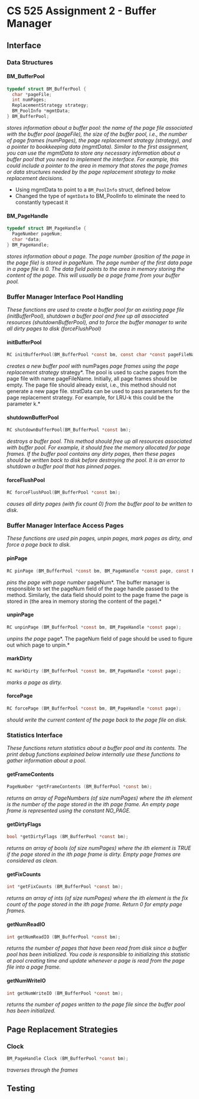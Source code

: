 # CS 525 Assignment 2 - Buffer Manager

## Interface

### Data Structures

#### BM_BufferPool

```c
typedef struct BM_BufferPool {
  char *pageFile;
  int numPages;
  ReplacementStrategy strategy;
  BM_PoolInfo *mgmtData;
} BM_BufferPool;
```
*stores information about a buffer pool: the name of the page file associated with the buffer pool (pageFile), the size of the buffer pool, i.e., the number of page frames (numPages), the page replacement strategy (strategy), and a pointer to bookkeeping data (mgmtData). Similar to the first assignment, you can use the mgmtData to store any necessary information about a buffer pool that you need to implement the interface. For example, this could include a pointer to the area in memory that stores the page frames or data structures needed by the page replacement strategy to make replacement decisions.*

* Using mgmtData to point to a `BM_PoolInfo` struct, defined below
* Changed the type of `mgmtData` to BM_PoolInfo to eliminate the need to constantly typecast it

#### BM_PageHandle

```c
typedef struct BM_PageHandle {
  PageNumber pageNum;
  char *data;
} BM_PageHandle;
```
*stores information about a page. The page number (position of the page in the page file) is stored in pageNum. The page number of the first data page in a page file is 0. The data field points to the area in memory storing the content of the page. This will usually be a page frame from your buffer pool.*

### Buffer Manager Interface Pool Handling

*These functions are used to create a buffer pool for an existing page file (initBufferPool), shutdown a buffer pool and free up all associated resources (shutdownBufferPool), and to force the buffer manager to write all dirty pages to disk (forceFlushPool)*

#### initBufferPool

```c
RC initBufferPool(BM_BufferPool *const bm, const char *const pageFileName, const int numPages, ReplacementStrategy strategy, void *stratData);
```
*creates a new buffer pool with* numPages *page frames using the page replacement strategy* strategy*. The pool is used to cache pages from the page file with name pageFileName. Initially, all page frames should be empty. The page file should already exist, i.e., this method should not generate a new page file. stratData can be used to pass parameters for the page replacement strategy. For example, for LRU-k this could be the parameter k.*

#### shutdownBufferPool

```c
RC shutdownBufferPool(BM_BufferPool *const bm);
```
*destroys a buffer pool. This method should free up all resources associated with buffer pool. For example, it should free the memory allocated for page frames. If the buffer pool contains any dirty pages, then these pages should be written back to disk before destroying the pool. It is an error to shutdown a buffer pool that has pinned pages.*

#### forceFlushPool

```c
RC forceFlushPool(BM_BufferPool *const bm);
```
*causes all dirty pages (with fix count 0) from the buffer pool to be written to disk.*

### Buffer Manager Interface Access Pages

*These functions are used pin pages, unpin pages, mark pages as dirty, and force a page back to disk.*

#### pinPage

```c
RC pinPage (BM_BufferPool *const bm, BM_PageHandle *const page, const PageNumber pageNum);
```
*pins the page with page number* pageNum*. The buffer manager is responsible to set the pageNum field of the page handle passed to the method. Similarly, the data field should point to the page frame the page is stored in (the area in memory storing the content of the page).*

#### unpinPage

```c
RC unpinPage (BM_BufferPool *const bm, BM_PageHandle *const page);
```
*unpins the page* page*. The pageNum field of page should be used to figure out which page to unpin.*

#### markDirty

```c
RC markDirty (BM_BufferPool *const bm, BM_PageHandle *const page);
```
*marks a page as dirty.*

#### forcePage

```c
RC forcePage (BM_BufferPool *const bm, BM_PageHandle *const page);
```
*should write the current content of the page back to the page file on disk.*

### Statistics Interface

*These functions return statistics about a buffer pool and its contents. The print debug functions explained below internally use these functions to gather information about a pool.*

#### getFrameContents

```c
PageNumber *getFrameContents (BM_BufferPool *const bm);
```
*returns an array of PageNumbers (of size numPages) where the ith element is the number of the page stored in the ith page frame. An empty page frame is represented using the constant NO_PAGE.*

#### getDirtyFlags

```c
bool *getDirtyFlags (BM_BufferPool *const bm);
```
*returns an array of bools (of size numPages) where the ith element is TRUE if the page stored in the ith page frame is dirty. Empty page frames are considered as clean.*

#### getFixCounts

```c
int *getFixCounts (BM_BufferPool *const bm);
```
*returns an array of ints (of size numPages) where the ith element is the fix count of the page stored in the ith page frame. Return 0 for empty page frames.*

#### getNumReadIO

```c
int getNumReadIO (BM_BufferPool *const bm);
```
*returns the number of pages that have been read from disk since a buffer pool has been initialized. You code is responsible to initializing this statistic at pool creating time and update whenever a page is read from the page file into a page frame.*

#### getNumWriteIO

```c
int getNumWriteIO (BM_BufferPool *const bm);
```
*returns the number of pages written to the page file since the buffer pool has been initialized.*

## Page Replacement Strategies

### Clock

```c
BM_PageHandle Clock (BM_BufferPool *const bm);
```

*traverses through the frames*

## Testing